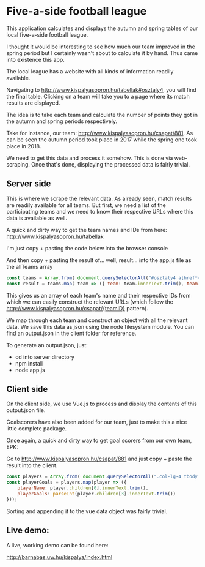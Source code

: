 # Five-a-side football league

This application calculates and displays the autumn and spring tables of our local five-a-side football league.

I thought it would be interesting to see how much our team improved in the spring period but I certainly wasn't about to calculate it by hand. Thus came into existence this app.

The local league has a website with all kinds of information readily available.

Navigating to http://www.kispalyasopron.hu/tabellak#osztaly4, you will find the final table. Clicking on a team will take you to a page where its match results are displayed.

The idea is to take each team and calculate the number of points they got in the autumn and spring periods respectively.

Take for instance, our team: http://www.kispalyasopron.hu/csapat/881. As can be seen the autumn period took place in 2017 while the spring one took place in 2018.

We need to get this data and process it somehow. This is done via web-scraping. Once that's done, displaying the processed data is fairly trivial.

## Server side

This is where we scrape the relevant data.
As already seen, match results are readily available for all teams. But first, we need a list of the participating teams and we need to know their respective URLs where this data is available as well.

A quick and dirty way to get the team names and IDs from here:
http://www.kispalyasopron.hu/tabellak

I'm just copy + pasting the code below into the browser console

And then copy + pasting the result of... well, result... into the app.js file as the allTeams array

```javascript
const teams = Array.from( document.querySelectorAll("#osztaly4 a[href*=csapat]") );
const result = teams.map( team => ({ team: team.innerText.trim(), teamID: team.href }) );
```

This gives us an array of each team's name and their respective IDs from which we can easily construct the relevant URLs (which follow the http://www.kispalyasopron.hu/csapat/{teamID} pattern).

We map through each team and construct an object with all the relevant data. We save this data as json using the node filesystem module. You can find an output.json in the client folder for reference.

To generate an output.json, just:
* cd into server directory
* npm install
* node app.js

## Client side

On the client side, we use Vue.js to process and display the contents of this output.json file.

Goalscorers have also been added for our team, just to make this a nice little complete package.

Once again, a quick and dirty way to get goal scorers from our own team, EPK:

Go to http://www.kispalyasopron.hu/csapat/881 and just copy + paste the result into the client.

```javascript
const players = Array.from( document.querySelectorAll(".col-lg-4 tbody tr") );
const playerGoals = players.map(player => ({
    playerName: player.children[0].innerText.trim(),
    playerGoals: parseInt(player.children[3].innerText.trim())
}));
```

Sorting and appending it to the vue data object was fairly trivial.

## Live demo:

A live, working demo can be found here:

http://barnabas.uw.hu/kispalya/index.html